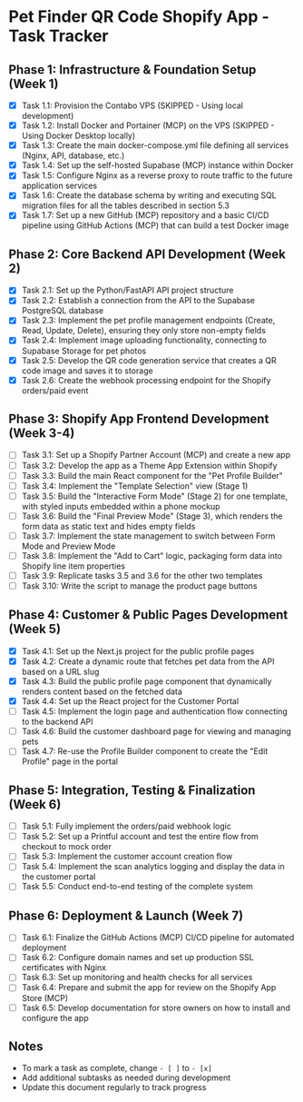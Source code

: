 # Pet Finder QR Code Shopify App - Task Tracker

## Phase 1: Infrastructure & Foundation Setup (Week 1)
- [x] Task 1.1: Provision the Contabo VPS (SKIPPED - Using local development)
- [x] Task 1.2: Install Docker and Portainer (MCP) on the VPS (SKIPPED - Using Docker Desktop locally)
- [x] Task 1.3: Create the main docker-compose.yml file defining all services (Nginx, API, database, etc.)
- [x] Task 1.4: Set up the self-hosted Supabase (MCP) instance within Docker
- [x] Task 1.5: Configure Nginx as a reverse proxy to route traffic to the future application services
- [x] Task 1.6: Create the database schema by writing and executing SQL migration files for all the tables described in section 5.3
- [x] Task 1.7: Set up a new GitHub (MCP) repository and a basic CI/CD pipeline using GitHub Actions (MCP) that can build a test Docker image

## Phase 2: Core Backend API Development (Week 2)
- [x] Task 2.1: Set up the Python/FastAPI API project structure
- [x] Task 2.2: Establish a connection from the API to the Supabase PostgreSQL database
- [x] Task 2.3: Implement the pet profile management endpoints (Create, Read, Update, Delete), ensuring they only store non-empty fields
- [x] Task 2.4: Implement image uploading functionality, connecting to Supabase Storage for pet photos
- [x] Task 2.5: Develop the QR code generation service that creates a QR code image and saves it to storage
- [x] Task 2.6: Create the webhook processing endpoint for the Shopify orders/paid event

## Phase 3: Shopify App Frontend Development (Week 3-4)
- [ ] Task 3.1: Set up a Shopify Partner Account (MCP) and create a new app
- [ ] Task 3.2: Develop the app as a Theme App Extension within Shopify
- [ ] Task 3.3: Build the main React component for the "Pet Profile Builder"
- [ ] Task 3.4: Implement the "Template Selection" view (Stage 1)
- [ ] Task 3.5: Build the "Interactive Form Mode" (Stage 2) for one template, with styled inputs embedded within a phone mockup
- [ ] Task 3.6: Build the "Final Preview Mode" (Stage 3), which renders the form data as static text and hides empty fields
- [ ] Task 3.7: Implement the state management to switch between Form Mode and Preview Mode
- [ ] Task 3.8: Implement the "Add to Cart" logic, packaging form data into Shopify line item properties
- [ ] Task 3.9: Replicate tasks 3.5 and 3.6 for the other two templates
- [ ] Task 3.10: Write the script to manage the product page buttons

## Phase 4: Customer & Public Pages Development (Week 5)
- [x] Task 4.1: Set up the Next.js project for the public profile pages
- [x] Task 4.2: Create a dynamic route that fetches pet data from the API based on a URL slug
- [x] Task 4.3: Build the public profile page component that dynamically renders content based on the fetched data
- [x] Task 4.4: Set up the React project for the Customer Portal
- [ ] Task 4.5: Implement the login page and authentication flow connecting to the backend API
- [ ] Task 4.6: Build the customer dashboard page for viewing and managing pets
- [ ] Task 4.7: Re-use the Profile Builder component to create the "Edit Profile" page in the portal

## Phase 5: Integration, Testing & Finalization (Week 6)
- [ ] Task 5.1: Fully implement the orders/paid webhook logic
- [ ] Task 5.2: Set up a Printful account and test the entire flow from checkout to mock order
- [ ] Task 5.3: Implement the customer account creation flow
- [ ] Task 5.4: Implement the scan analytics logging and display the data in the customer portal
- [ ] Task 5.5: Conduct end-to-end testing of the complete system

## Phase 6: Deployment & Launch (Week 7)
- [ ] Task 6.1: Finalize the GitHub Actions (MCP) CI/CD pipeline for automated deployment
- [ ] Task 6.2: Configure domain names and set up production SSL certificates with Nginx
- [ ] Task 6.3: Set up monitoring and health checks for all services
- [ ] Task 6.4: Prepare and submit the app for review on the Shopify App Store (MCP)
- [ ] Task 6.5: Develop documentation for store owners on how to install and configure the app

## Notes
- To mark a task as complete, change `- [ ]` to `- [x]`
- Add additional subtasks as needed during development
- Update this document regularly to track progress